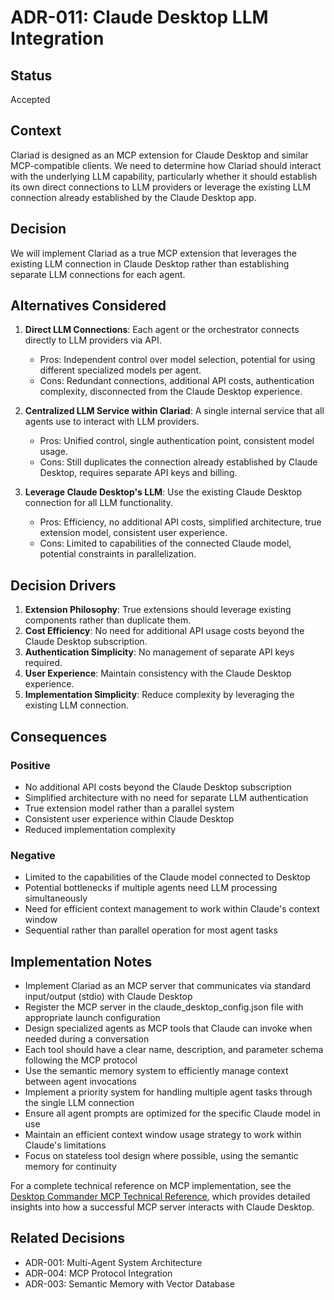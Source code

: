 # ADR-011: Claude Desktop LLM Integration

## Status

Accepted

## Context

Clariad is designed as an MCP extension for Claude Desktop and similar MCP-compatible clients. We need to determine how Clariad should interact with the underlying LLM capability, particularly whether it should establish its own direct connections to LLM providers or leverage the existing LLM connection already established by the Claude Desktop app.

## Decision

We will implement Clariad as a true MCP extension that leverages the existing LLM connection in Claude Desktop rather than establishing separate LLM connections for each agent.

## Alternatives Considered

1. **Direct LLM Connections**: Each agent or the orchestrator connects directly to LLM providers via API.
   - Pros: Independent control over model selection, potential for using different specialized models per agent.
   - Cons: Redundant connections, additional API costs, authentication complexity, disconnected from the Claude Desktop experience.

2. **Centralized LLM Service within Clariad**: A single internal service that all agents use to interact with LLM providers.
   - Pros: Unified control, single authentication point, consistent model usage.
   - Cons: Still duplicates the connection already established by Claude Desktop, requires separate API keys and billing.

3. **Leverage Claude Desktop's LLM**: Use the existing Claude Desktop connection for all LLM functionality.
   - Pros: Efficiency, no additional API costs, simplified architecture, true extension model, consistent user experience.
   - Cons: Limited to capabilities of the connected Claude model, potential constraints in parallelization.

## Decision Drivers

1. **Extension Philosophy**: True extensions should leverage existing components rather than duplicate them.
2. **Cost Efficiency**: No need for additional API usage costs beyond the Claude Desktop subscription.
3. **Authentication Simplicity**: No management of separate API keys required.
4. **User Experience**: Maintain consistency with the Claude Desktop experience.
5. **Implementation Simplicity**: Reduce complexity by leveraging the existing LLM connection.

## Consequences

### Positive

- No additional API costs beyond the Claude Desktop subscription
- Simplified architecture with no need for separate LLM authentication
- True extension model rather than a parallel system
- Consistent user experience within Claude Desktop
- Reduced implementation complexity

### Negative

- Limited to the capabilities of the Claude model connected to Desktop
- Potential bottlenecks if multiple agents need LLM processing simultaneously
- Need for efficient context management to work within Claude's context window
- Sequential rather than parallel operation for most agent tasks

## Implementation Notes

- Implement Clariad as an MCP server that communicates via standard input/output (stdio) with Claude Desktop
- Register the MCP server in the claude_desktop_config.json file with appropriate launch configuration
- Design specialized agents as MCP tools that Claude can invoke when needed during a conversation
- Each tool should have a clear name, description, and parameter schema following the MCP protocol
- Use the semantic memory system to efficiently manage context between agent invocations
- Implement a priority system for handling multiple agent tasks through the single LLM connection
- Ensure all agent prompts are optimized for the specific Claude model in use
- Maintain an efficient context window usage strategy to work within Claude's limitations
- Focus on stateless tool design where possible, using the semantic memory for continuity

For a complete technical reference on MCP implementation, see the [Desktop Commander MCP Technical Reference](../references/Desktop_Commander_MCP_Technical_Reference.md), which provides detailed insights into how a successful MCP server interacts with Claude Desktop.

## Related Decisions

- ADR-001: Multi-Agent System Architecture
- ADR-004: MCP Protocol Integration
- ADR-003: Semantic Memory with Vector Database
